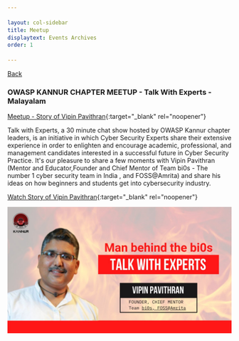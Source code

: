 ```yaml
---

layout: col-sidebar
title: Meetup
displaytext: Events Archives
order: 1

---
```


[Back ](../index#div-events)

### OWASP KANNUR CHAPTER MEETUP - Talk With Experts - Malayalam
[Meetup - Story of Vipin Pavithran](https://www.meetup.com/owasp-kannur/events/286919825/){:target="_blank" rel="noopener"}


Talk with Experts, a 30 minute chat show hosted by OWASP Kannur chapter leaders, is an initiative in which Cyber Security Experts share their extensive experience in order to enlighten and encourage academic, professional, and management candidates interested in a successful future in Cyber Security Practice.
It's our pleasure to share a few moments with Vipin Pavithran (Mentor and Educator,Founder and Chief Mentor of Team bi0s - The number 1 cyber security team in India , and FOSS@Amrita) and share his ideas on how beginners and students get into cybersecurity industry.


[Watch Story of Vipin Pavithran](https://youtu.be/J8rSlndunZU){:target="_blank" rel="noopener"}

<!-- ![image](https://secure.meetupstatic.com/photos/event/9/6/8/6/highres_505238534.jpeg) -->
<img src="https://raw.githubusercontent.com/OWASP/www-chapter-kannur/main/thumbnails/vipin.jpeg">

